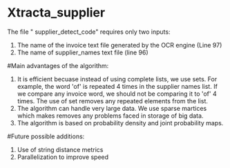 # Xtracta_supplier
The file " supplier_detect_code" requires only two inputs: 
1. The name of the invoice text file generated by the OCR engine (Line 97)
2. The name of supplier_names text file (line 96)


#Main advantages of the algorithm: 
1. It is efficient becuase instead of using complete lists, we use sets. For example, the word 'of' is repeated 4 times in the supplier names list. If we compare any invoice word, we should not be comparing it to 'of' 4 times. The use of set removes any repeated elements from the list. 
2. The algorithm can handle very large data. We use sparse martices which makes removes any problems faced in storage of big data. 
3. The algorithm is based on probability density and joint probability maps.  

#Future possible additions: 
1. Use of string distance metrics 
2. Parallelization to improve speed 
